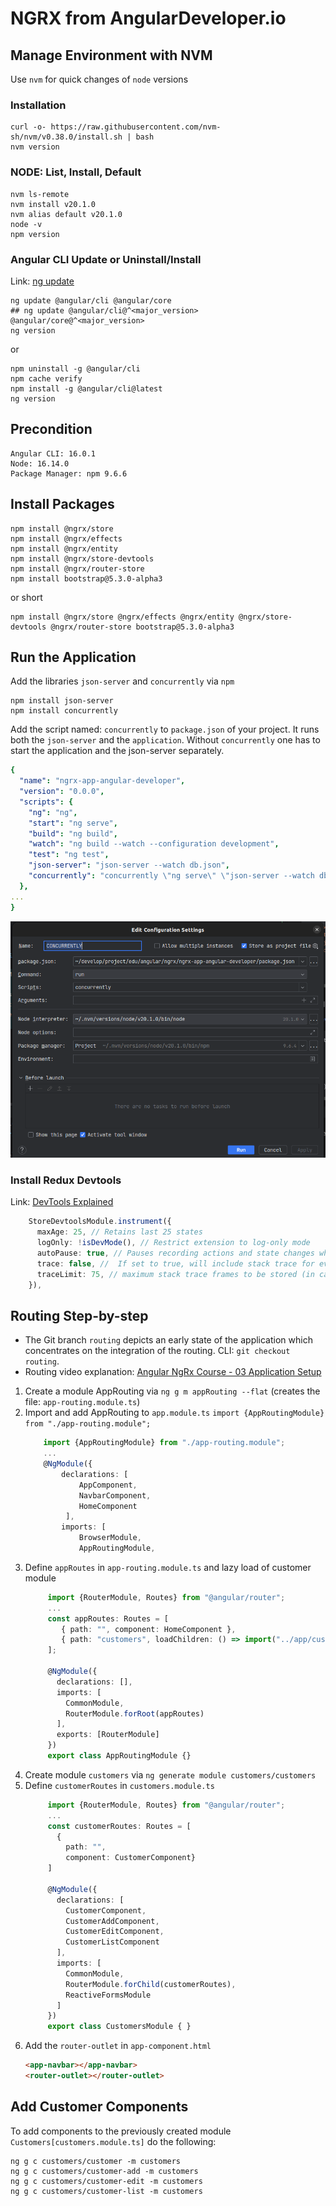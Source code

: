 # NGRX from AngularDeveloper.io
## Manage Environment with NVM
Use `nvm` for quick changes of `node` versions
### Installation
```shell
curl -o- https://raw.githubusercontent.com/nvm-sh/nvm/v0.38.0/install.sh | bash
nvm version
```
### NODE: List, Install, Default
```shell
nvm ls-remote
nvm install v20.1.0
nvm alias default v20.1.0
node -v
npm version
```

### Angular CLI Update or Uninstall/Install
Link: [ng update](https://docs.angular.lat/cli/update)
```shell
ng update @angular/cli @angular/core
## ng update @angular/cli@^<major_version> @angular/core@^<major_version>
ng version
```
or
```shell
npm uninstall -g @angular/cli
npm cache verify
npm install -g @angular/cli@latest
ng version
```

## Precondition
```shell
Angular CLI: 16.0.1
Node: 16.14.0
Package Manager: npm 9.6.6
```


## Install Packages
```shell
npm install @ngrx/store
npm install @ngrx/effects
npm install @ngrx/entity
npm install @ngrx/store-devtools
npm install @ngrx/router-store
npm install bootstrap@5.3.0-alpha3
```
or short
```shell
npm install @ngrx/store @ngrx/effects @ngrx/entity @ngrx/store-devtools @ngrx/router-store bootstrap@5.3.0-alpha3
```

## Run the Application
Add the libraries `json-server` and `concurrently` via `npm`
```shell
npm install json-server
npm install concurrently
```
Add the script named: `concurrently` to `package.json` of your project. It runs both the `json-server` and the `application`. 
Without `concurrently` one has to start the application and the json-server separately.
```yaml
{
  "name": "ngrx-app-angular-developer",
  "version": "0.0.0",
  "scripts": {
    "ng": "ng",
    "start": "ng serve",
    "build": "ng build",
    "watch": "ng build --watch --configuration development",
    "test": "ng test",
    "json-server": "json-server --watch db.json",
    "concurrently": "concurrently \"ng serve\" \"json-server --watch db.json\" "
  },
...
}
```

![](doc/static/RunAngularConcurrently.png)

### Install Redux Devtools
Link: [DevTools Explained](https://youtu.be/SkoI_VHtcTU?t=281)
```typescript
    StoreDevtoolsModule.instrument({
      maxAge: 25, // Retains last 25 states
      logOnly: !isDevMode(), // Restrict extension to log-only mode
      autoPause: true, // Pauses recording actions and state changes when the extension window is not open
      trace: false, //  If set to true, will include stack trace for every dispatched action, so you can see it in trace tab jumping directly to that part of code
      traceLimit: 75, // maximum stack trace frames to be stored (in case trace option was provided as true)
    }),
```

## Routing Step-by-step
 - The Git branch `routing` depicts an early state of the application which concentrates on the integration of the routing. CLI: `git checkout routing`.
 - Routing video explanation: [Angular NgRx Course - 03 Application Setup](https://youtu.be/QlzX_gKixa4?list=PLaMbwDs23r4KXoMucJEyUAvamQ-kFNBvC&t=223)

1. Create a module AppRouting via `ng g m appRouting --flat` (creates the file: `app-routing.module.ts`)
2. Import and add AppRouting to `app.module.ts` `import {AppRoutingModule} from "./app-routing.module";`
    ```typescript
        import {AppRoutingModule} from "./app-routing.module";
        ...
        @NgModule({
            declarations: [
                AppComponent,                
                NavbarComponent,
                HomeComponent
             ],
            imports: [
                BrowserModule,
                AppRoutingModule,
    ```
3. Define `appRoutes` in `app-routing.module.ts` and lazy load of customer module
   ```typescript
        import {RouterModule, Routes} from "@angular/router";
        ...
        const appRoutes: Routes = [
           { path: "", component: HomeComponent },
           { path: "customers", loadChildren: () => import("../app/customers/customers.module").then(m => m.CustomersModule) }
        ];
  
        @NgModule({
          declarations: [],
          imports: [
            CommonModule,
            RouterModule.forRoot(appRoutes)
          ],
          exports: [RouterModule]
        })
        export class AppRoutingModule {}
   ```
4. Create module `customers` via `ng generate module customers/customers`
5. Define `customerRoutes` in `customers.module.ts`
   ```typescript
        import {RouterModule, Routes} from "@angular/router";
        ...
        const customerRoutes: Routes = [
          {
            path: "",
            component: CustomerComponent}
        ]
  
        @NgModule({
          declarations: [
            CustomerComponent,
            CustomerAddComponent,
            CustomerEditComponent,
            CustomerListComponent
          ],
          imports: [
            CommonModule,
            RouterModule.forChild(customerRoutes),
            ReactiveFormsModule
          ]
        })
        export class CustomersModule { }
   ```
6. Add the `router-outlet` in `app-component.html`
   ```html
   <app-navbar></app-navbar>
   <router-outlet></router-outlet>
   ```

## Add Customer Components
To add components to the previously created module `Customers[customers.module.ts]` do the following:
```shell
ng g c customers/customer -m customers
ng g c customers/customer-add -m customers
ng g c customers/customer-edit -m customers
ng g c customers/customer-list -m customers
```
